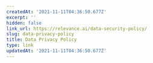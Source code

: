 ```yaml
---
createdAt: '2021-11-11T04:36:50.677Z'
excerpt: ''
hidden: false
link_url: https://relevance.ai/data-security-policy/
slug: data-privacy-policy
title: Data Privacy Policy
type: link
updatedAt: '2021-11-11T04:36:50.677Z'
---
```

